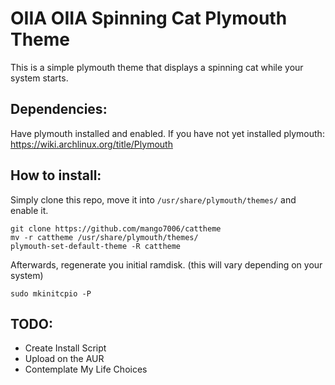 # OIIA OIIA Spinning Cat Plymouth Theme

This is a simple plymouth theme that displays a spinning cat while your system starts.

## Dependencies:
Have plymouth installed and enabled.
If you have not yet installed plymouth: https://wiki.archlinux.org/title/Plymouth

## How to install:
Simply clone this repo, move it into `/usr/share/plymouth/themes/` and enable it.
```shell
git clone https://github.com/mango7006/cattheme
mv -r cattheme /usr/share/plymouth/themes/
plymouth-set-default-theme -R cattheme
```
Afterwards, regenerate you initial ramdisk. (this will vary depending on your system)
```shell
sudo mkinitcpio -P
```

## TODO:
- Create Install Script
- Upload on the AUR 
- Contemplate My Life Choices
